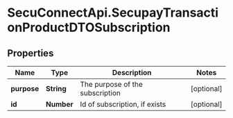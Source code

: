 # SecuConnectApi.SecupayTransactionProductDTOSubscription

## Properties
Name | Type | Description | Notes
------------ | ------------- | ------------- | -------------
**purpose** | **String** | The purpose of the subscription | [optional] 
**id** | **Number** | Id of subscription, if exists | [optional] 


